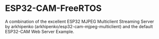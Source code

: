# ESP32-CAM-FreeRTOS
A combination of the excellent ESP32 MJPEG Multiclient Streaming Server by arkhipenko (arkhipenko/esp32-cam-mjpeg-multiclient)  and the default ESP32-CAM Web Server Example.
